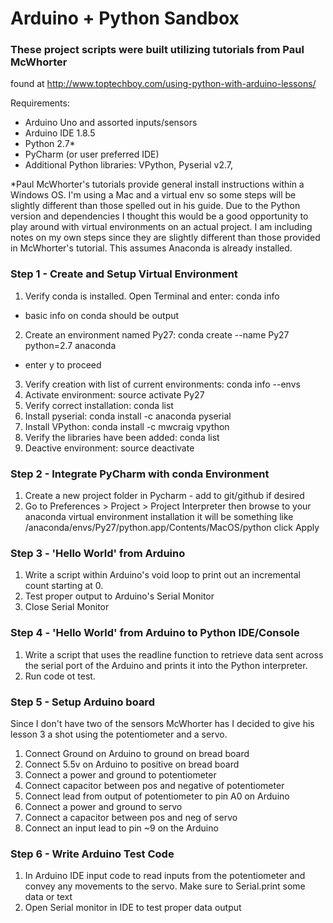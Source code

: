 # Arduino + Python Sandbox
### These project scripts were built utilizing tutorials from Paul McWhorter
found at http://www.toptechboy.com/using-python-with-arduino-lessons/

Requirements:
- Arduino Uno and assorted inputs/sensors
- Arduino IDE 1.8.5
- Python 2.7* 
- PyCharm (or user preferred IDE)
- Additional Python libraries: VPython, Pyserial v2.7,  

*Paul McWhorter's tutorials provide general install instructions within a Windows OS. I'm using
a Mac and a virtual env so some steps will be slightly different than those spelled out in his guide.
Due to the Python version and dependencies I thought this would be a good opportunity to play around with virtual 
environments on an actual project. I am including notes on my own steps since they are slightly different than those 
provided in McWhorter's tutorial. This assumes Anaconda is already installed.

### Step 1 - Create and Setup Virtual Environment
1. Verify conda is installed. Open Terminal and enter: conda info
- basic info on conda should be output
2. Create an environment named Py27: conda create --name Py27 python=2.7 anaconda
- enter y to proceed
3. Verify creation with list of current environments: conda info --envs
4. Activate environment: source activate Py27
5. Verify correct installation: conda list
6. Install pyserial: conda install -c anaconda pyserial
7. Install VPython: conda install -c mwcraig vpython
8. Verify the libraries have been added: conda list
9. Deactive environment: source deactivate

### Step 2 - Integrate PyCharm with conda Environment
1. Create a new project folder in Pycharm - add to git/github if desired
2. Go to Preferences > Project > Project Interpreter then browse to your anaconda virtual environment installation
it will be something like /anaconda/envs/Py27/python.app/Contents/MacOS/python click Apply

### Step 3 - 'Hello World' from Arduino
1. Write a script within Arduino's void loop to print out an incremental count starting at 0.
2. Test proper output to Arduino's Serial Monitor
3. Close Serial Monitor

### Step 4 - 'Hello World' from Arduino to Python IDE/Console
1. Write a script that uses the readline function to retrieve data sent across the serial port of the Arduino 
and prints it into the Python interpreter.
2. Run code ot test.

### Step 5 - Setup Arduino board
Since I don't have two of the sensors McWhorter has I decided to give his lesson 3 a shot using the potentiometer and 
a servo.
1. Connect Ground on Arduino to ground on bread board
2. Connect 5.5v on Arduino to positive on bread board
3. Connect a power and ground to potentiometer
4. Connect capacitor between pos and negative of potentiometer
5. Connect lead from output of potentiometer to pin A0 on Arduino
5. Connect a power and ground to servo
6. Connect a capacitor between pos and neg of servo
7. Connect an input lead to pin ~9 on the Arduino

### Step 6 - Write Arduino Test Code
1. In Arduino IDE input code to read inputs from the potentiometer and convey any movements to the servo. 
Make sure to Serial.print some data or text 
2. Open Serial monitor in IDE to test proper data output



 